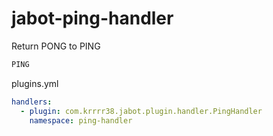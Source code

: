 # jabot-ping-handler

Return PONG to PING

```sh
PING
```

plugins.yml
```yml
handlers:
  - plugin: com.krrrr38.jabot.plugin.handler.PingHandler
    namespace: ping-handler
```
